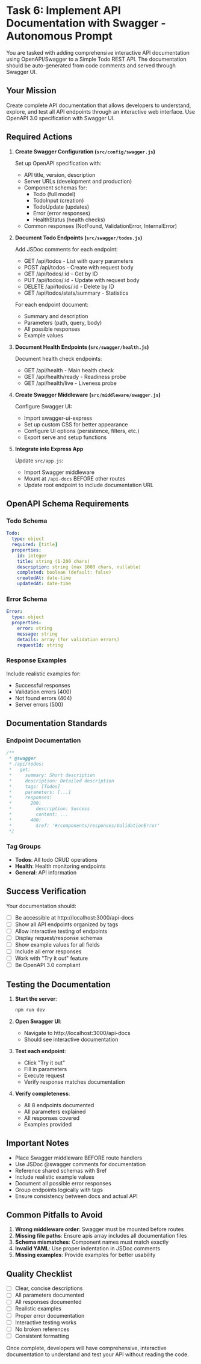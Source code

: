 # Task 6: Implement API Documentation with Swagger - Autonomous Prompt

You are tasked with adding comprehensive interactive API documentation using OpenAPI/Swagger to a Simple Todo REST API. The documentation should be auto-generated from code comments and served through Swagger UI.

## Your Mission

Create complete API documentation that allows developers to understand, explore, and test all API endpoints through an interactive web interface. Use OpenAPI 3.0 specification with Swagger UI.

## Required Actions

1. **Create Swagger Configuration (`src/config/swagger.js`)**
   
   Set up OpenAPI specification with:
   - API title, version, description
   - Server URLs (development and production)
   - Component schemas for:
     - Todo (full model)
     - TodoInput (creation)
     - TodoUpdate (updates)
     - Error (error responses)
     - HealthStatus (health checks)
   - Common responses (NotFound, ValidationError, InternalError)

2. **Document Todo Endpoints (`src/swagger/todos.js`)**
   
   Add JSDoc comments for each endpoint:
   - GET /api/todos - List with query parameters
   - POST /api/todos - Create with request body
   - GET /api/todos/:id - Get by ID
   - PUT /api/todos/:id - Update with request body
   - DELETE /api/todos/:id - Delete by ID
   - GET /api/todos/stats/summary - Statistics
   
   For each endpoint document:
   - Summary and description
   - Parameters (path, query, body)
   - All possible responses
   - Example values

3. **Document Health Endpoints (`src/swagger/health.js`)**
   
   Document health check endpoints:
   - GET /api/health - Main health check
   - GET /api/health/ready - Readiness probe
   - GET /api/health/live - Liveness probe

4. **Create Swagger Middleware (`src/middleware/swagger.js`)**
   
   Configure Swagger UI:
   - Import swagger-ui-express
   - Set up custom CSS for better appearance
   - Configure UI options (persistence, filters, etc.)
   - Export serve and setup functions

5. **Integrate into Express App**
   
   Update `src/app.js`:
   - Import Swagger middleware
   - Mount at `/api-docs` BEFORE other routes
   - Update root endpoint to include documentation URL

## OpenAPI Schema Requirements

### Todo Schema
```yaml
Todo:
  type: object
  required: [title]
  properties:
    id: integer
    title: string (1-200 chars)
    description: string (max 1000 chars, nullable)
    completed: boolean (default: false)
    createdAt: date-time
    updatedAt: date-time
```

### Error Schema
```yaml
Error:
  type: object
  properties:
    error: string
    message: string
    details: array (for validation errors)
    requestId: string
```

### Response Examples

Include realistic examples for:
- Successful responses
- Validation errors (400)
- Not found errors (404)
- Server errors (500)

## Documentation Standards

### Endpoint Documentation
```javascript
/**
 * @swagger
 * /api/todos:
 *   get:
 *     summary: Short description
 *     description: Detailed description
 *     tags: [Todos]
 *     parameters: [...]
 *     responses:
 *       200:
 *         description: Success
 *         content: ...
 *       400:
 *         $ref: '#/components/responses/ValidationError'
 */
```

### Tag Groups
- **Todos**: All todo CRUD operations
- **Health**: Health monitoring endpoints
- **General**: API information

## Success Verification

Your documentation should:

- [ ] Be accessible at http://localhost:3000/api-docs
- [ ] Show all API endpoints organized by tags
- [ ] Allow interactive testing of endpoints
- [ ] Display request/response schemas
- [ ] Show example values for all fields
- [ ] Include all error responses
- [ ] Work with "Try it out" feature
- [ ] Be OpenAPI 3.0 compliant

## Testing the Documentation

1. **Start the server**:
   ```bash
   npm run dev
   ```

2. **Open Swagger UI**:
   - Navigate to http://localhost:3000/api-docs
   - Should see interactive documentation

3. **Test each endpoint**:
   - Click "Try it out"
   - Fill in parameters
   - Execute request
   - Verify response matches documentation

4. **Verify completeness**:
   - All 8 endpoints documented
   - All parameters explained
   - All responses covered
   - Examples provided

## Important Notes

- Place Swagger middleware BEFORE route handlers
- Use JSDoc @swagger comments for documentation
- Reference shared schemas with $ref
- Include realistic example values
- Document all possible error responses
- Group endpoints logically with tags
- Ensure consistency between docs and actual API

## Common Pitfalls to Avoid

1. **Wrong middleware order**: Swagger must be mounted before routes
2. **Missing file paths**: Ensure apis array includes all documentation files
3. **Schema mismatches**: Component names must match exactly
4. **Invalid YAML**: Use proper indentation in JSDoc comments
5. **Missing examples**: Provide examples for better usability

## Quality Checklist

- [ ] Clear, concise descriptions
- [ ] All parameters documented
- [ ] All responses documented
- [ ] Realistic examples
- [ ] Proper error documentation
- [ ] Interactive testing works
- [ ] No broken references
- [ ] Consistent formatting

Once complete, developers will have comprehensive, interactive documentation to understand and test your API without reading the code.